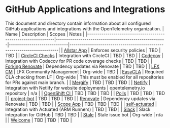 # GitHub Applications and Integrations

This document and directory contain information about all configured GitHub
applications and integrations with the OpenTelemetry organization.
| Name                                                         | Description                                          | Scopes                      | Notes                                                                  |
|--------------------------------------------------------------|------------------------------------------------------|-----------------------------|------------------------------------------------------------------------|
| [Allstar App](https://github.com/ossf/allstar)               | Enforces security policies                           | TBD                         | TBD                                                                    |
| [CircleCI Checks](https://github.com/apps/circleci-checks)   | Integration with CircleCI                            | TBD                         | TBD                                                                    |
| [Codecov](https://github.com/apps/codecov)                   | Integration with Codecov for PR code coverage checks | TBD                         | TBD                                                                    |
| [Forking Renovate](https://github.com/apps/forking-renovate) | Dependency updates via Renovate                      | TBD                         | TBD                                                                    |
| [LFX CM](https://www.crowd.dev/)                             | LFX Community Management                             | Org-wide                    | TBD                                                                    |
| [EasyCLA](https://github.com/apps/linux-foundation-easycla)  | Required CLA checking from LF                        | Org-wide                    | This must be enabled for all repositories for PRs against main branch. |
| [Mergify](https://github.com/apps/mergify)                   | TBD                                                  | TBD                         | TBD                                                                    |
| [Netlify](https://github.com/apps/netlify)                   | Integration with Netlify for website deployments     | opentelemetry.io repository | n/a                                                                    |
| [OpenShift CI ](https://github.com/apps/openshift-ci)        | TBD                                                  | TBD                         | TBD                                                                    |
| [Polls](https://github.com/apps/polls)                       | TBD                                                  | TBD                         | TBD                                                                    |
| [project-bot](https://github.com/apps/project-bot)           | TBD                                                  | TBD                         | TBD                                                                    |
| [Renovate](https://github.com/apps/renovate)                 | Dependency updates via Renovate                      | TBD                         | TBD                                                                    |
| [Scope App](https://github.com/apps/scope-app)               | TBD                                                  | TBD                         | TBD                                                                    |
| [self-actuated](https://actuated.dev/)                       | Integration with Actuated (ARM Runners)              | TBD                         | TBD                                                                    |
| [Slack](https://github.com/apps/slack)                       | Slack integration for GitHub                         | TBD                         | TBD                                                                    |
| [Stale](https://github.com/apps/stale)                       | Stale issue bot                                      | Org-wide                    | n/a                                                                    |
| [Welcome](https://github.com/apps/welcome)                   | TBD                                                  | TBD                         | TBD                                                                    |
